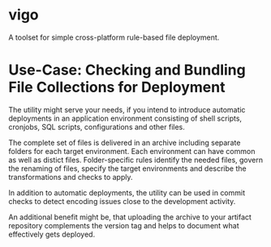 # vigo

A toolset for simple cross-platform rule-based file deployment.

# Use-Case: Checking and Bundling File Collections for Deployment

The utility might serve your needs, if you intend to introduce automatic
deployments in an application environment consisting of shell scripts, 
cronjobs, SQL scripts, configurations and other files. 

The complete set of files is delivered in an archive including separate 
folders for each target environment. Each environment can have common as
well as distict files. Folder-specific rules identify the needed files, 
govern the renaming of files, specify the target environments and describe 
the transformations and checks to apply.

In addition to automatic deployments, the utility can be used in commit
checks to detect encoding issues close to the development activity.

An additional benefit might be, that uploading the archive to your 
artifact repository complements the version tag and helps to document
what effectively gets deployed.

